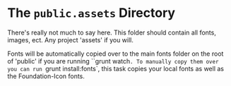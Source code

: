 # The `public.assets` Directory

There's really not much to say here. This folder should contain all fonts, images, ect. Any project 'assets' if you will.

Fonts will be automatically copied over to the main fonts folder on the root of 'public' if you are running ``grunt watch`. To manually copy them over you can run `grunt install:fonts`, this task copies your local fonts as well as the Foundation-Icon fonts.